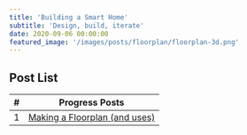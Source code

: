```yaml
---
title: 'Building a Smart Home'
subtitle: 'Design, build, iterate'
date: 2020-09-06 00:00:00
featured_image: '/images/posts/floorplan/floorplan-3d.png'
---
```


## Post List

| #        | Progress Posts |
| :---: |-------------|
| 1 | [Making a Floorplan (and uses)](/blog/floorplan) |
